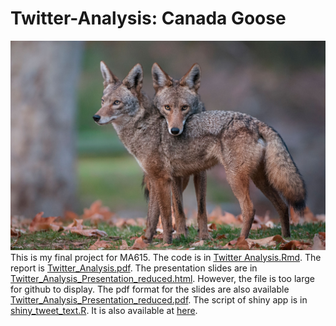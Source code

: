 # Twitter-Analysis: Canada Goose
![](https://github.com/SJ666666/Twitter-Analysis/blob/master/coyote.jpg)
This is my final project for MA615.
The code is in [Twitter Analysis.Rmd](https://github.com/SJ666666/Twitter-Analysis/blob/master/Twitter%20Analysis.Rmd).
The report is [Twitter_Analysis.pdf](https://github.com/SJ666666/Twitter-Analysis/blob/master/Twitter_Analysis.pdf).
The presentation slides are in [Twitter_Analysis_Presentation_reduced.html](https://github.com/SJ666666/Twitter-Analysis/blob/master/Twitter_Analysis_Presentation_reduced.html).
However, the file is too large for github to display. 
The pdf format for the slides are also available [Twitter_Analysis_Presentation_reduced.pdf](https://github.com/SJ666666/Twitter-Analysis/blob/master/Twitter_Analysis_Presentation_reduced.pdf).
The script of shiny app is in [shiny_tweet_text.R](https://github.com/SJ666666/Twitter-Analysis/blob/master/shiny_tweet_text.R).
It is also available at [here](https://shuyij.shinyapps.io/twitter-analysis/).
